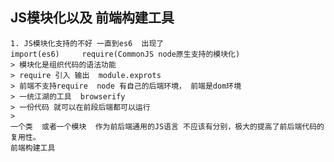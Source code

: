 ## JS模块化以及  前端构建工具
    1. JS模块化支持的不好 一直到es6  出现了
    import(es6)     require(CommonJS node原生支持的模块化)
    > 模块化是组织代码的语法功能
    > require 引入 输出  module.exprots
    > 前端不支持require  node 有自己的后端环境， 前端是dom环境
    > 一统江湖的工具  browserify 
    > 一份代码 就可以在前段后端都可以运行
    > 
    一个类  或者一个模块  作为前后端通用的JS语言 不应该有分别，极大的提高了前后端代码的复用性。
    前端构建工具  
